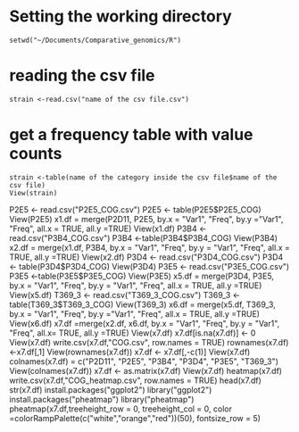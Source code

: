 # Setting the working directory

```
setwd("~/Documents/Comparative_genomics/R") 
```

# reading the csv file

```
strain <-read.csv("name of the csv file.csv")
```
# get a frequency table with value counts

```
strain <-table(name of the category inside the csv file$name of the csv file)
View(strain)
```

P2E5 <- read.csv("P2E5_COG.csv") 
P2E5 <- table(P2E5$P2E5_COG)
View(P2E5) 
x1.df = merge(P2D11, P2E5, by.x = "Var1", "Freq", by.y ="Var1", "Freq", all.x = TRUE, all.y =TRUE) 
View(x1.df) 
P3B4 <-read.csv("P3B4_COG.csv") 
P3B4 <-table(P3B4$P3B4_COG) 
View(P3B4) 
x2.df = merge(x1.df, P3B4, by.x = "Var1", "Freq", by.y = "Var1", "Freq", all.x = TRUE, all.y =TRUE) 
View(x2.df) 
P3D4 <- read.csv("P3D4_COG.csv") 
P3D4 <- table(P3D4$P3D4_COG)
View(P3D4) 
P3E5 <- read.csv("P3E5_COG.csv") 
P3E5 <-table(P3E5$P3E5_COG) 
View(P3E5) 
x5.df = merge(P3D4, P3E5, by.x = "Var1", "Freq", by.y = "Var1", "Freq", all.x = TRUE, all.y =TRUE)
View(x5.df)
T369_3 <- read.csv("T369_3_COG.csv") 
T369_3 <- table(T369_3$T369_3_COG)
View(T369_3)
x6.df = merge(x5.df, T369_3, by.x = "Var1", "Freq", by.y ="Var1", "Freq", all.x = TRUE, all.y =TRUE) 
View(x6.df) 
x7.df =merge(x2.df, x6.df, by.x = "Var1", "Freq", by.y = "Var1", "Freq", all.x= TRUE, all.y =TRUE) 
View(x7.df) 
x7.df[is.na(x7.df)] <- 0 
View(x7.df)
write.csv(x7.df,"COG.csv", row.names = TRUE) 
rownames(x7.df) <-x7.df[,1] 
View(rownames(x7.df)) 
x7.df <- x7.df[,-c(1)]
View(x7.df)
colnames(x7.df) = c("P2D11", "P2E5", "P3B4", "P3D4", "P3E5", "T369_3") 
View(colnames(x7.df))
x7.df <- as.matrix(x7.df) 
View(x7.df) 
heatmap(x7.df)
write.csv(x7.df,"COG_heatmap.csv", row.names = TRUE) 
head(x7.df)
str(x7.df) 
install.packages("ggplot2")
library("ggplot2")
install.packages("pheatmap") 
library("pheatmap") 
pheatmap(x7.df,treeheight_row = 0, treeheight_col = 0, 
                                  color =colorRampPalette(c("white","orange","red"))(50), fontsize_row = 5)
